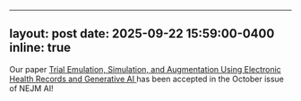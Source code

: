 
---
layout: post
date: 2025-09-22 15:59:00-0400
inline: true
---

Our paper <a href="https://ai.nejm.org/stoken/default+domain/D4DNMNHQMDXQGPPQUV4P/full?redirectUri=doi/full/10.1056/AIe2500894"> Trial Emulation, Simulation, and Augmentation Using Electronic Health Records and Generative AI
</a> has been accepted in the October issue of NEJM AI!
